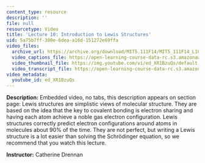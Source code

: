```yaml
---
content_type: resource
description: ''
file: null
resourcetype: Video
title: 'Lecture 10: Introduction to Lewis Structures'
uid: 5a75b7ff-300e-6dea-a16d-151272e69ffa
video_files:
  archive_url: https://archive.org/download/MIT5.111F14/MIT5_111F14_L10_300k.mp4
  video_captions_file: https://open-learning-course-data-rc.s3.amazonaws.com/5-111sc-principles-of-chemical-science-fall-2014/81cfae9a8e805d78a3c31cbc63055b5a_ed_XR1BzuQs.vtt
  video_thumbnail_file: https://img.youtube.com/vi/ed_XR1BzuQs/default.jpg
  video_transcript_file: https://open-learning-course-data-rc.s3.amazonaws.com/5-111sc-principles-of-chemical-science-fall-2014/936820da3b611fb4ec1dc702a54ce64d_ed_XR1BzuQs.pdf
video_metadata:
  youtube_id: ed_XR1BzuQs
---
```


**Description:** Embedded video, no tabs, this description appears on section page: Lewis structures are simplistic views of molecular structure. They are based on the idea that the key to covalent bonding is electron sharing and having each atom achieve a noble gas electron configuration. Lewis structures correctly predict electron configurations around atoms in molecules about 90% of the time. They are not perfect, but writing a Lewis structure is a lot easier than solving the Schrödinger equation, so we recommend that you watch this lecture.

**Instructor:** Catherine Drennan
